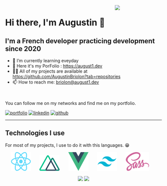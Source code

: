 <img align="right" width="30%" src="https://media.giphy.com/media/cFdHXXm5GhJsc/giphy.gif?cid=ecf05e47yng7ezmnf7at7y8xwpcd3h8eo702fjopjc4tvkxt&rid=giphy.gif&ct=g"/>

# Hi there, I'm Augustin 👋

## I'm a French developer practicing development since 2020


* 🌱    I’m currently learning eveyday 
* 📘	Here it's my PorFolio : https://august1.dev
* 👨‍💻    All of my projects are available at https://github.com/AugustinBriolon?tab=repositories
* 📫 	How to reach me: briolon@august1.dev

<br />

You can follow me on my networks and find me on my portfolio.

[![portfolio](https://img.shields.io/badge/my_portfolio-000?style=for-the-badge&logo=ko-fi&logoColor=white)](https://august1.dev/)
[![linkedin](https://img.shields.io/badge/AugustinBriolon-00A2FF?style=for-the-badge&logo=linkedin&logoColor=white)](https://www.linkedin.com/in/augustin-briolon/)
[![github](https://img.shields.io/badge/AugustinBriolon-24292e?style=for-the-badge&logo=github&logoColor=white)](https://github.com/AugustinBriolon)

---

## Technologies I use

For most of my projects, I use to do it with this languages. 😁

<p align="center">	
    <img src="./images/react.png" width="65" height="60" />
	&nbsp;&nbsp;&nbsp;&nbsp;&nbsp;
    <img src="./images/nuxt.png" width="65" height="50" />
    &nbsp;&nbsp;&nbsp;&nbsp;&nbsp;
    <img src="./images/vue.png" width="65" height="60" />
    &nbsp;&nbsp;&nbsp;&nbsp;&nbsp;
    <img src="./images/tailwind.png" width="65" height="60" />
    &nbsp;&nbsp;&nbsp;&nbsp;&nbsp;
    <img src="./images/sass.png" width="75" height="60" />
    &nbsp;&nbsp;&nbsp;&nbsp;&nbsp;
</p>


<p align="center">
  <img height="180em" src="https://github-readme-stats.vercel.app/api/top-langs/?username=AugustinBriolon&show_icons=true&hide_border=true&layout=compact&langs_count=8&theme=white&locale=fr" />
  <img height="180em" src="https://github-readme-stats.vercel.app/api?username=AugustinBriolon&show_icons=true&hide_border=true&count_private=true&include_all_commits=true&theme=white&locale=fr" />
</p>
